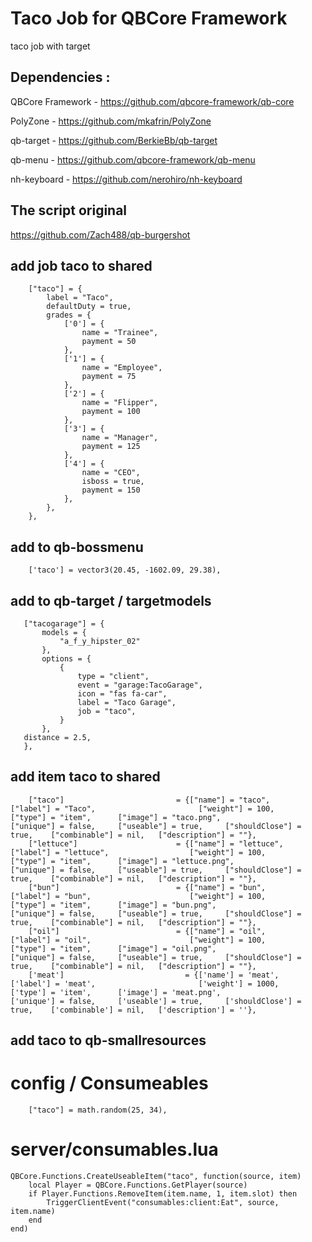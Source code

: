 # Taco Job for QBCore Framework
taco job with target

## Dependencies :
QBCore Framework - https://github.com/qbcore-framework/qb-core

PolyZone - https://github.com/mkafrin/PolyZone

qb-target - https://github.com/BerkieBb/qb-target

qb-menu - https://github.com/qbcore-framework/qb-menu

nh-keyboard - https://github.com/nerohiro/nh-keyboard


## The script original 
https://github.com/Zach488/qb-burgershot

## add job taco to shared
```
    ["taco"] = {
		label = "Taco",
		defaultDuty = true,
		grades = {
            ['0'] = {
                name = "Trainee",
                payment = 50
            },
			['1'] = {
                name = "Employee",
                payment = 75
            },
			['2'] = {
                name = "Flipper",
                payment = 100
            },
			['3'] = {
                name = "Manager",
                payment = 125
            },
			['4'] = {
                name = "CEO",
				isboss = true,
                payment = 150
            },
        },
	},
  ```
 ## add to qb-bossmenu
 ```
     ['taco'] = vector3(20.45, -1602.09, 29.38),
 ```
 
 ## add to qb-target / targetmodels
 ```
    ["tacogarage"] = {
        models = {
            "a_f_y_hipster_02"
        },
        options = {
            {
                type = "client",
                event = "garage:TacoGarage",
                icon = "fas fa-car",
                label = "Taco Garage",
                job = "taco",
            }
        },
    distance = 2.5,
    },
 ```
 
 ## add item taco to shared
```
	["taco"] 		 	             = {["name"] = "taco", 			                ["label"] = "Taco", 				      ["weight"] = 100, 		["type"] = "item", 		["image"] = "taco.png", 			    ["unique"] = false, 	["useable"] = true, 	["shouldClose"] = true,    ["combinable"] = nil,   ["description"] = ""},
	["lettuce"] 		 	         = {["name"] = "lettuce", 			            ["label"] = "lettuce", 				    ["weight"] = 100, 		["type"] = "item", 		["image"] = "lettuce.png", 			    ["unique"] = false, 	["useable"] = true, 	["shouldClose"] = true,    ["combinable"] = nil,   ["description"] = ""},
	["bun"] 		 	             = {["name"] = "bun", 			                ["label"] = "bun", 				        ["weight"] = 100, 		["type"] = "item", 		["image"] = "bun.png", 			        ["unique"] = false, 	["useable"] = true, 	["shouldClose"] = true,    ["combinable"] = nil,   ["description"] = ""},
	["oil"] 		 	             = {["name"] = "oil", 			                ["label"] = "oil", 				        ["weight"] = 100, 		["type"] = "item", 		["image"] = "oil.png", 			        ["unique"] = false, 	["useable"] = true, 	["shouldClose"] = true,    ["combinable"] = nil,   ["description"] = ""},
	['meat'] 			        	   = {['name'] = 'meat', 			        	  	  ['label'] = 'meat', 				     	['weight'] = 1000, 		['type'] = 'item', 		['image'] = 'meat.png', 	        	['unique'] = false, 	['useable'] = true, 	['shouldClose'] = true,	   ['combinable'] = nil,   ['description'] = ''},
```

## add taco to qb-smallresources
# config / Consumeables
```
    ["taco"] = math.random(25, 34),
```
# server/consumables.lua
```
QBCore.Functions.CreateUseableItem("taco", function(source, item)
    local Player = QBCore.Functions.GetPlayer(source)
    if Player.Functions.RemoveItem(item.name, 1, item.slot) then
        TriggerClientEvent("consumables:client:Eat", source, item.name)
    end
end)
```
